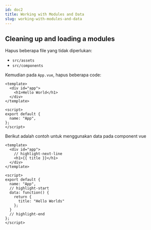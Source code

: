 ```yaml
---
id: doc2
title: Working with Modules and Data
slug: working-with-modules-and-data
---
```


## Cleaning up and loading a modules

Hapus beberapa file yang tidak diperlukan:

- `src/assets`
- `src/components`

Kemudian pada `App.vue`, hapus beberapa code:

```vue title="/src/App.vue"
<template>
  <div id="app">
    <h1>Hello World</h1>
  </div>
</template>

<script>
export default {
  name: "App",
};
</script>
```

Berikut adalah contoh untuk menggunakan data pada component vue

```vue title="/src/App.vue"
<template>
  <div id="app">
    // highlight-next-line
    <h1>{{ title }}</h1>
  </div>
</template>

<script>
export default {
  name: "App",
  // highlight-start
  data: function() {
    return {
      title: "Hello Worlds"
    };
  }
  // highlight-end
};
</script>
```
